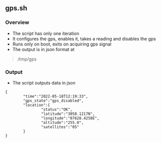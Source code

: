 ## gps.sh 

### Overview
* The script has only one iteration
* It configures the gps, enables it, takes a reading and disables the gps
* Runs only on boot, exits on acquiring gps signal
* The output is in json format at
> /tmp/gps

### Output
* The script outputs data in json

```
{
        "time":"2022-05-18T12:19:33",
        "gps_state":"gps_disabled",
        "location":{
                "status":"OK",
                "latitude":"3058.1217N",
                "longitude":"07628.4258E",
                "altitude":"255.0",
                "satellites":"05"
        }
}
```
